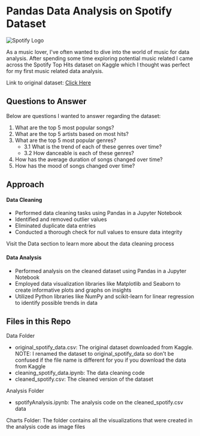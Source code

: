 # Pandas Data Analysis on Spotify Dataset

![Spotify Logo](https://i.ytimg.com/vi/g5NpxSR6OD0/hq720.jpg?sqp=-oaymwE7CK4FEIIDSFryq4qpAy0IARUAAAAAGAElAADIQj0AgKJD8AEB-AHUBoAC4AOKAgwIABABGB0gZSg1MA8=&rs=AOn4CLBAlqV9kq5EQmBIpFQHrXBmDVH-2A)

As a music lover, I've often wanted to dive into the world of music for data analysis. After spending some time exploring potential music related I came across the Spotify Top Hits dataset on Kaggle which I thought was perfect for my first music related data analysis.

Link to original dataset: [Click Here](https://www.kaggle.com/datasets/paradisejoy/top-hits-spotify-from-20002019)

## Questions to Answer

Below are questions I wanted to answer regarding the dataset:

1. What are the top 5 most popular songs?
2. What are the top 5 artists based on most hits?
3. What are the top 5 most popular genres?
   - 3.1 What is the trend of each of these genres over time?
   - 3.2 How danceable is each of these genres?
4. How has the average duration of songs changed over time?
5. How has the mood of songs changed over time?

## Approach

#### Data Cleaning
- Performed data cleaning tasks using Pandas in a Jupyter Notebook
- Identified and removed outlier values
- Eliminated duplicate data entries
- Conducted a thorough check for null values to ensure data integrity

Visit the Data section to learn more about the data cleaning process

#### Data Analysis
- Performed analysis on the cleaned dataset using Pandas in a Jupyter Notebook
- Employed data visualization libraries like Matplotlib and Seaborn to create informative plots and graphs on insights
- Utilized Python libraries like NumPy and scikit-learn for linear regression to identify possible trends in data

## Files in this Repo
Data Folder
- original_spotify_data.csv: The original dataset downloaded from Kaggle. NOTE: I renamed the dataset to original_spotify_data so don't be confused if the file name is different for you if you download the data from Kaggle
- cleaning_spotify_data.ipynb: The data cleaning code
- cleaned_spotify.csv: The cleaned version of the dataset

Analysis Folder
- spotifyAnalysis.ipynb: The analysis code on the cleaned_spotify.csv data

Charts Folder: The folder contains all the visualizations that were created in the analysis code as image files
